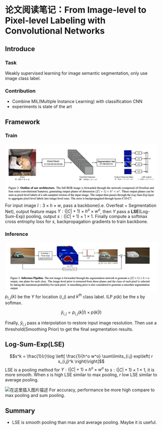 # 论文阅读笔记：From Image-level to Pixel-level Labeling with Convolutional Networks

## Introduce
### Task
Weakly supervised learning for image semantic segmentation, only use image class label.

### Contribution
* Combine MIL(Multiple Instance Learning) with classification CNN
* experiments is state of the art

## Framework
### Train
![在这里插入图片描述](./framework1.png)
For input image $I:3\times h \times w$, pass a backbone(i.e. Overfeat + Segmentation Net), output feature maps $Y:(|C|+1) \times h^{o} \times  w^{o}$, then $Y$ pass a **LSE**(Log-Sum-Exp) pooling, output $s:(|C|+1) \times 1 \times  1$. Finally compute a softmax cross entrophy loss for $s$, backpropagation gradients to train backbone.

### Inference
![在这里插入图片描述](./framework2.png)
$p_{i,j}(k)$ be the $Y$ for location $(i,j)$ and $k^{th}$ class label. ILP $p(k)$ be the $s$ by softmax.

$$\widehat{y}_{i,j}=p_{i,j}(k|I) \times p(k|I)$$

Finally, $\widehat{y}_{i,j}$ pass a interpolation to restore input image resolution. Then use a threshold(Smoothing Prior) to get the final segmentation results.


## Log-Sum-Exp(LSE)
$$s^k = \frac{1}{r}\log \left[ \frac{1}{h^o w^o} \sum\limits_{i.j} exp\left( r s_{i,j}^k \right)\right]$$
LSE is a pooling method for $Y:(|C|+1) \times h^{o} \times  w^{o}$ to $s:(|C|+1) \times 1 \times  1$, it is more smooth. When $s$ is high LSE similar to max pooling, $r$ low LSE similar to average pooling.

![在这里插入图片描述](./experiments)
For accuracy, performance be more high compare to max pooling and sum pooling.

## Summary
* LSE is smooth pooling than max and average pooling. Maybe it is useful. 